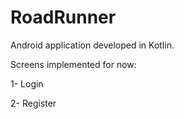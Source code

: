 # RoadRunner
Android application developed in Kotlin.

Screens implemented for now:

1- Login 

2- Register
